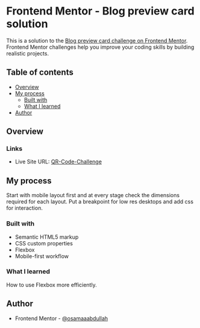 # Frontend Mentor - Blog preview card solution

This is a solution to the [Blog preview card challenge on Frontend Mentor](https://www.frontendmentor.io/challenges/blog-preview-card-ckPaj01IcS). Frontend Mentor challenges help you improve your coding skills by building realistic projects. 

## Table of contents

- [Overview](#overview)
- [My process](#my-process)
  - [Built with](#built-with)
  - [What I learned](#what-i-learned)
- [Author](#author)


## Overview

### Links
- Live Site URL: [QR-Code-Challenge](https://osamaaabdullah.github.io/2-blog-preview-card/)

## My process
Start with mobile layout first and at every stage check the dimensions required for each layout. Put a breakpoint for low res desktops and add css for interaction. 

### Built with
- Semantic HTML5 markup
- CSS custom properties
- Flexbox
- Mobile-first workflow

### What I learned
How to use Flexbox more efficiently. 

## Author
- Frontend Mentor - [@osamaaabdullah](https://www.frontendmentor.io/profile/osamaaabdullah)
